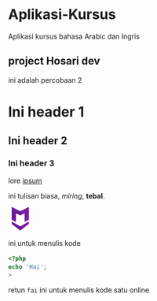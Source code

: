 # Aplikasi-Kursus
Aplikasi kursus bahasa Arabic dan Ingris
## project Hosari dev
ini adalah percobaan 2

# Ini header 1
## Ini header 2
### Ini header 3

lore [ipsum](http://google.com)

ini tulisan biasa, _miring_, __tebal__.

![alt text](https://github.com/adam-p/markdown-here/raw/master/src/common/images/icon48.png "Logo Title Text 1")

ini untuk menulis kode
```php
<?php
echo 'Hai';
>
```

retun ```fai``` ini untuk menulis kode satu online